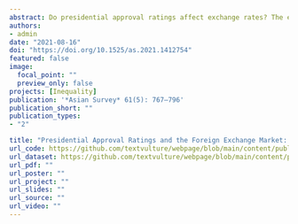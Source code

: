 ```yaml
---
abstract: Do presidential approval ratings affect exchange rates? The empirical purview of the vast literature on this topic has been confined to the run-up to elections. The importance of approval ratings in non-election periods has therefore been under-studied. Examining daily data on the exchange rate of the Korean won during the presidency of Park Geun Hye, we find that the won weakened (1) when Park’s ratings were low and (2) when they bounced back unexpectedly from a low level. This finding explains why Park’s impeachment did not lead to a serious panic in the won market. It seems that well before the impeachment, the exchange rate already reflected the market’s concerns about the uncertainty in the government.
authors:
- admin
date: "2021-08-16"
doi: "https://doi.org/10.1525/as.2021.1412754"
featured: false
image:
  focal_point: ""
  preview_only: false
projects: [Inequality]
publication: '*Asian Survey* 61(5): 767–796'
publication_short: ""
publication_types:
- "2"

title: "Presidential Approval Ratings and the Foreign Exchange Market: The Korean Won under the Park Guen Hye Government"
url_code: https://github.com/textvulture/webpage/blob/main/content/publication/Son2021a/Son2021_AsianSurvey.do
url_dataset: https://github.com/textvulture/webpage/blob/main/content/publication/Son2021a/Son2021_AsianSurvey.dta
url_pdf: ""
url_poster: ""
url_project: ""
url_slides: ""
url_source: ""
url_video: ""
---
```

